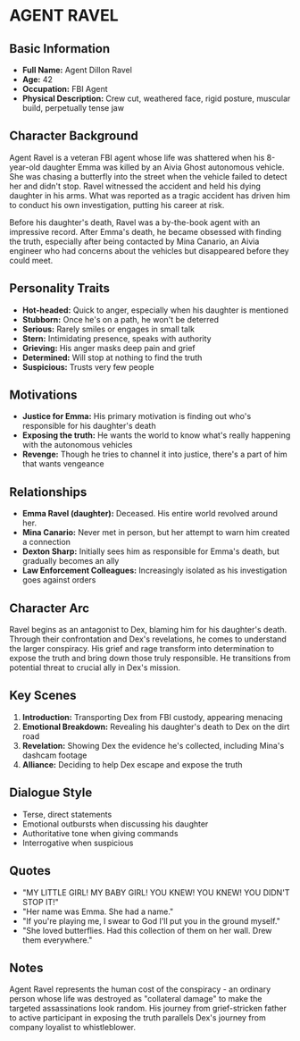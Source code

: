 # AGENT RAVEL

## Basic Information
- **Full Name:** Agent Dillon Ravel
- **Age:** 42
- **Occupation:** FBI Agent
- **Physical Description:** Crew cut, weathered face, rigid posture, muscular build, perpetually tense jaw

## Character Background
Agent Ravel is a veteran FBI agent whose life was shattered when his 8-year-old daughter Emma was killed by an Aivia Ghost autonomous vehicle. She was chasing a butterfly into the street when the vehicle failed to detect her and didn't stop. Ravel witnessed the accident and held his dying daughter in his arms. What was reported as a tragic accident has driven him to conduct his own investigation, putting his career at risk. 

Before his daughter's death, Ravel was a by-the-book agent with an impressive record. After Emma's death, he became obsessed with finding the truth, especially after being contacted by Mina Canario, an Aivia engineer who had concerns about the vehicles but disappeared before they could meet.

## Personality Traits
- **Hot-headed:** Quick to anger, especially when his daughter is mentioned
- **Stubborn:** Once he's on a path, he won't be deterred
- **Serious:** Rarely smiles or engages in small talk
- **Stern:** Intimidating presence, speaks with authority
- **Grieving:** His anger masks deep pain and grief
- **Determined:** Will stop at nothing to find the truth
- **Suspicious:** Trusts very few people

## Motivations
- **Justice for Emma:** His primary motivation is finding out who's responsible for his daughter's death
- **Exposing the truth:** He wants the world to know what's really happening with the autonomous vehicles
- **Revenge:** Though he tries to channel it into justice, there's a part of him that wants vengeance

## Relationships
- **Emma Ravel (daughter):** Deceased. His entire world revolved around her.
- **Mina Canario:** Never met in person, but her attempt to warn him created a connection
- **Dexton Sharp:** Initially sees him as responsible for Emma's death, but gradually becomes an ally
- **Law Enforcement Colleagues:** Increasingly isolated as his investigation goes against orders

## Character Arc
Ravel begins as an antagonist to Dex, blaming him for his daughter's death. Through their confrontation and Dex's revelations, he comes to understand the larger conspiracy. His grief and rage transform into determination to expose the truth and bring down those truly responsible. He transitions from potential threat to crucial ally in Dex's mission.

## Key Scenes
1. **Introduction:** Transporting Dex from FBI custody, appearing menacing
2. **Emotional Breakdown:** Revealing his daughter's death to Dex on the dirt road
3. **Revelation:** Showing Dex the evidence he's collected, including Mina's dashcam footage
4. **Alliance:** Deciding to help Dex escape and expose the truth

## Dialogue Style
- Terse, direct statements
- Emotional outbursts when discussing his daughter
- Authoritative tone when giving commands
- Interrogative when suspicious

## Quotes
- "MY LITTLE GIRL! MY BABY GIRL! YOU KNEW! YOU KNEW! YOU DIDN'T STOP IT!"
- "Her name was Emma. She had a name."
- "If you're playing me, I swear to God I'll put you in the ground myself."
- "She loved butterflies. Had this collection of them on her wall. Drew them everywhere."

## Notes
Agent Ravel represents the human cost of the conspiracy - an ordinary person whose life was destroyed as "collateral damage" to make the targeted assassinations look random. His journey from grief-stricken father to active participant in exposing the truth parallels Dex's journey from company loyalist to whistleblower.

